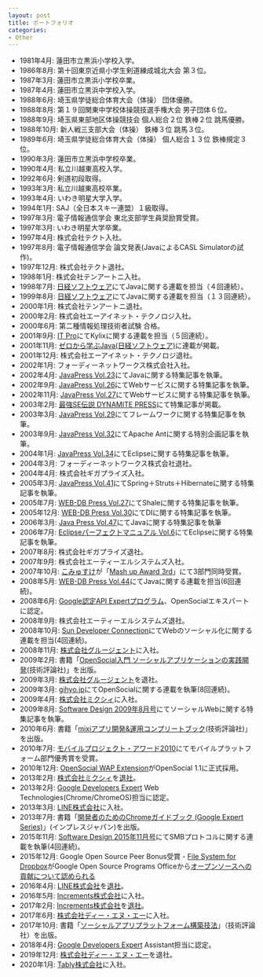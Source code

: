 ```yaml
---
layout: post
title: ポートフォリオ
categories:
- Other
---
```

* 1981年4月: 蓮田市立黒浜小学校入学。
* 1986年8月: 第十回東京近県小学生剣道練成城北大会 第３位。
* 1987年3月: 蓮田市立黒浜小学校卒業。
* 1987年4月: 蓮田市立黒浜中学校入学。
* 1988年6月: 埼玉県学徒総合体育大会（体操） 団体優勝。
* 1988年8月: 第１９回関東中学校体操競技選手権大会 男子団体６位。
* 1988年9月: 埼玉県東部地区体操競技会 個人総合２位 鉄棒２位 跳馬優勝。
* 1988年10月: 新人戦三支部大会（体操） 鉄棒３位 跳馬３位。
* 1989年6月: 埼玉県学徒総合体育大会（体操） 個人総合１３位 鉄棒規定３位。
* 1990年3月: 蓮田市立黒浜中学校卒業。
* 1990年4月: 私立川越東高校入学。
* 1992年6月: 剣道初段取得。
* 1993年3月: 私立川越東高校卒業。
* 1993年4月: いわき明星大学入学。
* 1994年1月: SAJ（全日本スキー連盟）１級取得。
* 1997年3月: 電子情報通信学会 東北支部学生員奨励賞受賞。
* 1997年3月: いわき明星大学卒業。
* 1997年4月: 株式会社テクト入社。
* 1997年8月: 電子情報通信学会 論文発表(JavaによるCASL Simulatorの試作)。
* 1997年12月: 株式会社テクト退社。
* 1998年1月: 株式会社テンアートニ入社。
* 1998年7月: [日経ソフトウェア](http://software.nikkeibp.co.jp/software/index.html)にてJavaに関する連載を担当（４回連続）。
* 1999年8月: [日経ソフトウェア](http://software.nikkeibp.co.jp/software/index.html)にてJavaに関する連載を担当（１３回連続）。
* 2000年1月: 株式会社テンアートニ退社。
* 2000年2月: 株式会社エーアイネット・テクノロジ入社。
* 2000年6月: 第二種情報処理技術者試験 合格。
* 2001年9月: [IT Pro](http://itpro.nikkeibp.co.jp/index.shtml)にてKylixに関する連載を担当（５回連続）。
* 2001年11月: [ゼロから学ぶJava(日経ソフトウェア)](http://software.nikkeibp.co.jp/software/backno/01javamook2.html)に連載が掲載。
* 2001年12月: 株式会社エーアイネット・テクノロジ退社。
* 2002年1月: フォーディーネットワークス株式会社入社。
* 2002年4月: [JavaPress Vol.23](http://www.gihyo.co.jp/magazines/issue-contents.php/javapress/Vol23)にてJavaに関する特集記事を執筆。
* 2002年9月: [JavaPress Vol.26](http://www.gihyo.co.jp/magazines/javapress/contents/Vol26)にてWebサービスに関する特集記事を執筆。
* 2002年11月: [JavaPress Vol.27](http://www.gihyo.co.jp/magazines/javapress/contents/Vol27)にてWebサービスに関する特集記事を執筆。
* 2003年2月: [最強SE伝説 DYNAMITE PRESS](http://www.gihyo.co.jp/books/syoseki-contents.php/4-7741-1663-7)にて特集記事が掲載。
* 2003年3月: [JavaPress Vol.29](http://www.gihyo.co.jp/magazines/javapress/contents/Vol29)にてフレームワークに関する特集記事を執筆。
* 2003年9月: [JavaPress Vol.32](http://www.gihyo.co.jp/magazines/javapress/contents/Vol32)にてApache Antに関する特別企画記事を執筆。
* 2004年1月: [JavaPress Vol.34](http://www.gihyo.co.jp/magazines/javapress/contents/Vol34)にてEclipseに関する特集記事を執筆。
* 2004年3月: フォーディーネットワークス株式会社退社。
* 2004年4月: 株式会社ギガプライズ入社。
* 2005年3月: [JavaPress Vol.41](http://www.gihyo.co.jp/magazines/javapress/contents/Vol41)にてSpring＋Struts＋Hibernateに関する特集記事を執筆。
* 2005年7月: [WEB-DB Press Vol.27](http://www.gihyo.co.jp/magazines/wdpress/contents/Vol27)にてShaleに関する特集記事を執筆。
* 2005年12月: [WEB-DB Press Vol.30](http://www.gihyo.co.jp/magazines/wdpress/contents/Vol30)にてDIに関する特集記事を執筆。
* 2006年3月: [Java Press Vol.47](http://www.gihyo.co.jp/magazines/javapress/contents/Vol47)にてJavaに関する特集記事を執筆
* 2006年7月: [Eclipseパーフェクトマニュアル Vol.6](http://www.eisbahn.jp/yoichiro/2006/07/eclipse_1.html)にてEclipseに関する特集記事を執筆。
* 2007年8月: 株式会社ギガプライズ退社。
* 2007年9月: 株式会社エーティーエルシステムズ入社。
* 2007年10月: [こみゅすけ](http://commusuke.eisbahn.jp/)が「[Mash up Award 3rd](http://jp.sun.com/mashupaward/3rd/award.html)」にて3部門同時受賞。
* 2008年5月: [WEB-DB Press Vol.44](http://gihyo.jp/magazine/wdpress/archive/2008/vol44)にてJavaに関する連載を担当(6回連続)。
* 2008年6月: [Google認定API Expertプログラム](http://googlejapan.blogspot.com/2008/06/api-expert.html)、OpenSocialエキスパートに認定。
* 2008年9月: 株式会社エーティーエルシステムズ退社。
* 2008年10月: [Sun Developer Connection](http://sdc.sun.co.jp/java/series/socialsite/index.html)にてWebのソーシャル化に関する連載を担当(4回連続)。
* 2008年11月: [株式会社グルージェント](http://www.gluegent.com/)に入社。
* 2009年2月: 書籍「[OpenSocial入門 ソーシャルアプリケーションの実践開発](http://www.amazon.co.jp/dp/4774137480)(技術評論社)」を出版。
* 2009年3月: [株式会社グルージェント](http://www.gluegent.com/)を退社。
* 2009年3月: [gihyo.jp](http://gihyo.jp/dev/serial/01/opensocial/0001)にてOpenSocialに関する連載を執筆(8回連続)。
* 2009年4月: [株式会社ミクシィ](http://mixi.co.jp/)に入社。
* 2009年8月: [Software Design 2009年8月号](http://gihyo.jp/magazine/SD/archive/2009/200908)にてソーシャルWebに関する特集記事を執筆。
* 2010年6月: 書籍「[mixiアプリ開発&運用コンプリートブック](http://www.amazon.co.jp/dp/4774143057)(技術評論社)」を出版。
* 2010年7月: [モバイルプロジェクト・アワード2010](https://www.mcf.or.jp/mpa/2010/winner/)にてモバイルプラットフォーム部門優秀賞を受賞。
* 2010年12月: [OpenSocial WAP Extension](https://codezine.jp/article/detail/5651)がOpenSocial 1.1に正式採用。
* 2013年2月: [株式会社ミクシィ](http://mixi.co.jp/)を[退社](https://www.eisbahn.jp/yoichiro/2013/02/retire-from-mixi.html)。
* 2013年2月: [Google Developers Expert](https://developers.google.com/experts/people/yoichiro-tanaka) Web Technologies(Chrome/ChromeOS)担当に認定。
* 2013年3月: [LINE株式会社](http://linecorp.com/ja/)に入社。
* 2013年7月: 書籍「[開発者のためのChromeガイドブック (Google Expert Series)](http://www.amazon.co.jp/dp/4844334220)」(インプレスジャパン)を出版。
* 2015年11月: [Software Design 2015年11月号](https://gihyo.jp/magazine/SD/archive/2015/201511)にてSMBプロトコルに関する連載を執筆(4回連続)。
* 2015年12月: Google Open Source Peer Bonus受賞 - [File System for Dropbox](https://chrome.google.com/webstore/detail/file-system-for-dropbox/hlffpaajmfllggclnjppbblobdhokjhe?utm_source=chrome-app-launcher-info-dialog)がGoogle Open Source Programs Officeから[オープンソースへの貢献について認められる](https://plus.google.com/+YoichiroTanaka/posts/B1ND6s4jotZ)
* 2016年4月: [LINE株式会社](http://linecorp.com/ja/)を[退社](https://www.eisbahn.jp/yoichiro/2016/03/retire_line_corp.html)。
* 2016年5月: [Increments株式会社](https://increments.co.jp/)に入社。
* 2017年2月: [Increments株式会社](https://increments.co.jp/)を[退社](https://www.eisbahn.jp/yoichiro/2017/02/retire_increments.html)。
* 2017年6月: [株式会社ディー・エヌ・エー](http://dena.com/jp/)に入社。
* 2017年10月: 書籍「[ソーシャルアプリプラットフォーム構築技法](https://www.amazon.co.jp/dp/4774193321)」（技術評論社）を出版。
* 2018年4月: [Google Developers Expert](https://developers.google.com/experts/people/yoichiro-tanaka) Assistant担当に認定。
* 2019年12月: [株式会社ディー・エヌ・エー](http://dena.com/jp/)を退社。
* 2020年1月: [Tably株式会社](https://tably.rocks)に入社。
